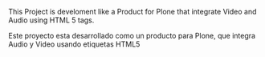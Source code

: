 This Project is develoment like a Product for Plone that integrate Video and Audio using HTML 5 tags.

Este proyecto esta desarrollado como un producto para Plone, que integra Audio y Video usando etiquetas HTML5